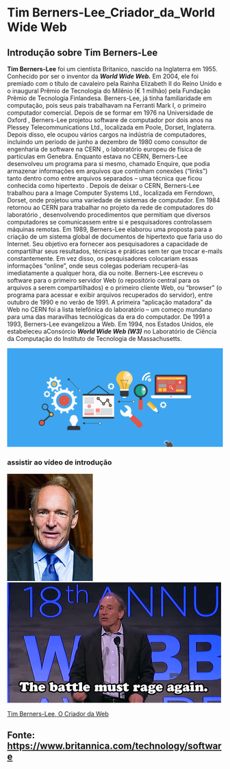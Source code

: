 # Tim Berners-Lee_Criador_da_World Wide Web
## Introdução sobre Tim Berners-Lee
**Tim Berners-Lee** foi um cientista Britanico, nascido na Inglaterra em 1955. Conhecido por ser o inventor da **_World Wide Web._**
Em 2004, ele foi premiado com o título de cavaleiro pela Rainha Elizabeth II do Reino Unido e o inaugural Prêmio de Tecnologia do Milênio (€ 1 milhão) pela Fundação Prêmio de Tecnologia Finlandesa. Berners-Lee, já tinha familiaridade em computação, pois seus pais trabalhavam na Ferranti Mark I, o primeiro computador comercial.
Depois de se formar em 1976 na Universidade de Oxford , Berners-Lee projetou software de computador por dois anos na Plessey Telecommunications Ltd., localizada em Poole, Dorset, Inglaterra. Depois disso, ele ocupou vários cargos na indústria de computadores, incluindo um período de junho a dezembro de 1980 como consultor de engenharia de software na CERN , o laboratório europeu de física de partículas em Genebra. 
Enquanto estava no CERN, Berners-Lee desenvolveu um programa para si mesmo, chamado Enquire, que podia armazenar informações em arquivos que continham conexões (“links”) tanto dentro como entre arquivos separados – uma técnica que ficou conhecida como hipertexto . Depois de deixar o CERN, Berners-Lee trabalhou para a Image Computer Systems Ltd., localizada em Ferndown, Dorset, onde projetou uma variedade de sistemas de computador. Em 1984 retornou ao CERN para trabalhar no projeto da rede de computadores do laboratório , desenvolvendo procedimentos que permitiam que diversos computadores se comunicassem entre si e pesquisadores controlassem máquinas remotas.
Em 1989, Berners-Lee elaborou uma proposta para a criação de um sistema global de documentos de hipertexto que faria uso do Internet. Seu objetivo era fornecer aos pesquisadores a capacidade de compartilhar seus resultados, técnicas e práticas sem ter que trocar e-mails constantemente. Em vez disso, os pesquisadores colocariam essas informações “online”, onde seus colegas poderiam recuperá-las imediatamente a qualquer hora, dia ou noite. Berners-Lee escreveu o software para o primeiro servidor Web (o repositório central para os arquivos a serem compartilhados) e o primeiro cliente Web, ou “browser” (o programa para acessar e exibir arquivos recuperados do servidor), entre outubro de 1990 e no verão de 1991. A primeira “aplicação matadora” da Web no CERN foi a lista telefônica do laboratório – um começo mundano para uma das maravilhas tecnológicas da era do computador. De 1991 a 1993, Berners-Lee evangelizou a Web. Em 1994, nos Estados Unidos, ele estabeleceu aConsórcio **_World Wide Web (W3)_** no Laboratório de Ciência da Computação do Instituto de Tecnologia de Massachusetts.

![O avanço da tecnologia](https://github.com/paulohalberto/paulohalberto/blob/main/meta-de-venda-003.gif)
### assistir ao vídeo de introdução 
![tim](https://github.com/paulohalberto/paulohalberto/blob/main/Sir_Tim_Berners-Lee_(cropped).jpg)   ![tecnologia](https://github.com/paulohalberto/paulohalberto/blob/main/tecnologia.gif)

[Tim Berners-Lee, O Criador da Web](https://www.youtube.com/watch?v=KpOvNwK3rJQ)

## Fonte: <https://www.britannica.com/technology/software> 

